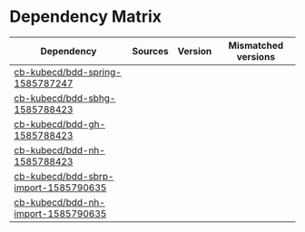 # Dependency Matrix

Dependency | Sources | Version | Mismatched versions
---------- | ------- | ------- | -------------------
[cb-kubecd/bdd-spring-1585787247](https://github.com/cb-kubecd/bdd-spring-1585787247.git) |  | []() | 
[cb-kubecd/bdd-sbhg-1585788423](https://github.com/cb-kubecd/bdd-sbhg-1585788423.git) |  | []() | 
[cb-kubecd/bdd-gh-1585788423](https://github.com/cb-kubecd/bdd-gh-1585788423.git) |  | []() | 
[cb-kubecd/bdd-nh-1585788423](https://github.com/cb-kubecd/bdd-nh-1585788423.git) |  | []() | 
[cb-kubecd/bdd-sbrp-import-1585790635](https://github.com/cb-kubecd/bdd-sbrp-import-1585790635.git) |  | []() | 
[cb-kubecd/bdd-nh-import-1585790635](https://github.com/cb-kubecd/bdd-nh-import-1585790635.git) |  | []() | 
